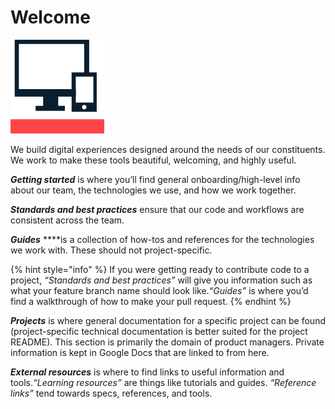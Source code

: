 # Welcome



![City of Boston&#x2019;s Digital Team](.gitbook/assets/image%20%281%29.png)

We build digital experiences designed around the needs of our constituents. We work to make these tools beautiful, welcoming, and highly useful.  


_**Getting started**_  is where you’ll find general onboarding/high-level info about our team, the technologies we use, and how we work together.

_**Standards and best practices**_  ensure that our code and workflows are consistent across the team.

_**Guides**_  ****is a collection of how-tos and references for the technologies we work with. These should not project-specific.

{% hint style="info" %}
If you were getting ready to contribute code to a project, _“Standards and best practices”_ will give you information such as what your feature branch name should look like._“Guides”_ is where you’d find a walkthrough of how to make your pull request.
{% endhint %}

_**Projects**_  is where general documentation for a specific project can be found \(project-specific technical documentation is better suited for the project README\). This section is primarily the domain of product managers. Private information is kept in Google Docs that are linked to from here.  
  
_**External resources**_  is where to find links to useful information and tools._“Learning resources”_ are things like tutorials and guides. _“Reference links”_ tend towards specs, references, and tools.



